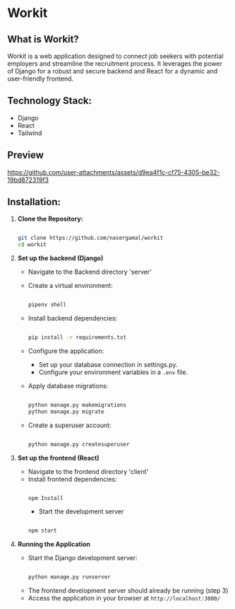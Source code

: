 # Workit

## What is Workit?

Workit is a web application designed to connect job seekers with potential employers and streamline the recruitment process. It leverages the power of Django for a robust and secure backend and React for a dynamic and user-friendly frontend.

## Technology Stack:
- Django
- React
- Tailwind

## Preview


https://github.com/user-attachments/assets/d9ea4f1c-cf75-4305-be32-19bd872319f3


## Installation:
1. **Clone the Repository:**
    ``` Bash

    git clone https://github.com/nasergamal/workit
    cd workit

    ```
2. **Set up the backend (Django)**
    - Navigate to the Backend directory 'server'
    - Create a virtual environment:
        ``` Bash

        pipenv shell

        ```

    - Install backend dependencies:
        ``` Bash

        pip install -r requirements.txt

        ```

    - Configure the application:
        - Set up your database connection in settings.py.
        - Configure your environment variables in a `.env` file.

    - Apply database migrations:
        ``` Bash

        python manage.py makemigrations
        python manage.py migrate

        ```
    - Create a superuser account:
        ```Bash

        python manage.py createsuperuser

        ```

3. **Set up the frontend (React)**
    - Navigate to the frontend directory 'client'
    - Install frontend dependencies:
        ```Bash

        npm Install

        ```
        - Start the development server
        ```Bash

        npm start

        ```

4. **Running the Application**
    - Start the Django development server:
        ```Bash

        python manage.py runserver
        
        ```
    - The frontend development server should already be running (step 3)
    - Access the application in your browser at `http://localhost:3000/`
